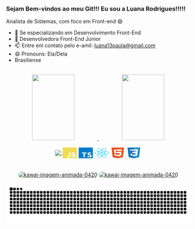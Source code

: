 ### Sejam Bem-vindos ao meu Git!!! Eu sou a Luana Rodrigues!!!!! 
Analista de Sistemas, com foco em Front-end 😄

- 🔭 Se especializando em Desenvolvimento Front-End
- 🌱 Desenvolvedora Front-End Júnior
- 📫 Entre em contato pelo e-amil: luana13paula@gmail.com
- 😄 Pronouns: Ela/Dela
- Brasiliense
    <br/>
    <br/>

<div align="center">
  <a href="https://github.com/Luana2002">
  <img height="180em" width="48%" src="https://github-readme-stats.vercel.app/api?username=Luana2002&show_icons=true&theme=cobalt"/>
  <img height="180em" width="48%" src="https://github-readme-stats.vercel.app/api/top-langs/?username=Luana2002&layout=compact&theme=cobalt&langs_count=7"/>
</div>
    <br/>
      
<div align="center" style="display: inline_block">
  <a href="https://www.linkedin.com/in/luana-rodrigues-de-paula/" target="_blank">
    <img align="center" src="https://img.shields.io/badge/-LinkedIn-%230077B5?style=for-the-badge&logo=linkedin&logoColor=white" target="_blank">
  </a>
    <img align="center" alt="lu-Js" height="30" width="40" src="https://raw.githubusercontent.com/devicons/devicon/master/icons/javascript/javascript-plain.svg">
    <img align="center" alt="lu-Ts" height="30" width="40" src="https://raw.githubusercontent.com/devicons/devicon/master/icons/typescript/typescript-plain.svg">
    <img align="center" alt="lu-React" height="30" width="40" src="https://raw.githubusercontent.com/devicons/devicon/master/icons/react/react-original.svg">
    <img align="center" alt="lu-HTML" height="30" width="40" src="https://raw.githubusercontent.com/devicons/devicon/master/icons/html5/html5-original.svg">
    <img align="center" alt="lu-CSS" height="30" width="40" src="https://raw.githubusercontent.com/devicons/devicon/master/icons/css3/css3-original.svg">
</div> 
    <br/>
    <br/>

  <div align="center">
  <a href="https://www.imagensanimadas.com/cat-kawaii-544.htm">
    <img align="center" src="https://www.icegif.com/wp-content/uploads/icegif-2013.gif?width=676&height=600" height="100" style="border-radius:50px" alt="kawai-imagem-animada-0420"/></a>
  <a href="https://www.imagensanimadas.com/cat-kawaii-544.htm">
    <img align="center" src="https://www.imagensanimadas.com/data/media/544/kawai-imagem-animada-0420.gif?width=676&height=676" height="100" style="border-radius:50px" alt="kawai-imagem-animada-0420"/></a>
  </div>
  <br/>

<picture>
  <source
    media="(prefers-color-scheme: dark)"
    srcset="https://raw.githubusercontent.com/Luana2002/Luana2002/output/github-contribution-grid-snake-dark.svg"
  />
  <source
    media="(prefers-color-scheme: light)"
    srcset="https://raw.githubusercontent.com/Luana2002/Luana2002/output/github-contribution-grid-snake.svg"
  />
  <img
    alt="github contribution grid snake animation"
    src="https://raw.githubusercontent.com/Luana2002/Luana2002/output/github-contribution-grid-snake.svg"
  />
</picture>
